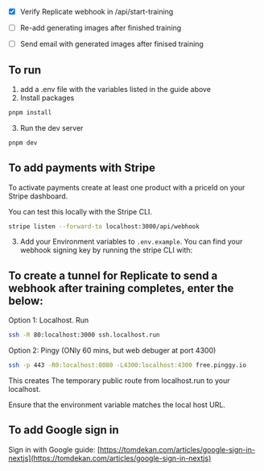 - [x] Verify Replicate webhook in /api/start-training
- [ ] Re-add generating images after finished training
- [ ] Send email with generated images after finised training


## To run

1. add a .env file with the variables listed in the guide above
2. Install packages

```bash
pnpm install
```

3. Run the dev server

```bash
pnpm dev
```

## To add payments with Stripe

To activate payments create at least one product with a priceId on your Stripe dashboard.

You can test this locally with the Stripe CLI.

```bash
stripe listen --forward-to localhost:3000/api/webhook
```

3. Add your Environment variables to `.env.example`. You can find your webhook signing key by running the stripe CLI with:

## To create a tunnel for Replicate to send a webhook after training completes, enter the below:

Option 1: Localhost. Run

```bash
ssh -R 80:localhost:3000 ssh.localhost.run
```

Option 2: Pingy (ONly 60 mins, but web debuger at port 4300)

```bash
ssh -p 443 -R0:localhost:8080 -L4300:localhost:4300 free.pinggy.io
```

This creates The temporary public route from localhost.run to your localhost.

Ensure that the environment variable matches the local host URL. 

## To add Google sign in

Sign in with Google guide: [https://tomdekan.com/articles/google-sign-in-nextjs](https://tomdekan.com/articles/google-sign-in-nextjs)
